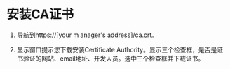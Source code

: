 # 安装CA证书

1.  导航到https://[your m anager's address]/ca.crt。

2.  显示窗口提示您下载安装Certificate
    Authority。显示三个检查框，是否是证书验证的网站、email地址、开发人员。选中三个检查框并下载证书。

